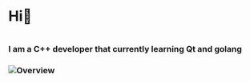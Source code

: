 <h1> Hi👋<h1>
<h3>I am a C++ developer that currently learning Qt and golang<h3>

![Overview](https://github.com/QtEnjoyer/stats/blob/master/generated/overview.svg)
